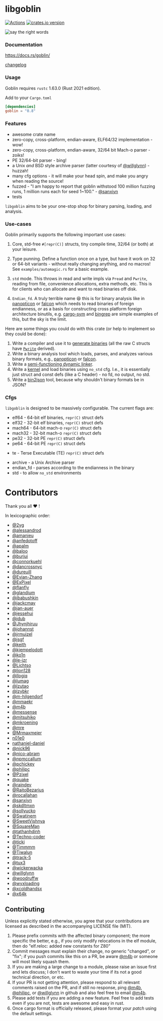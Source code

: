 # libgoblin

[![Actions][actions-badge]][actions-url]
[![crates.io version][crates-goblin-badge]][crates-goblin]

<!-- Badges' links -->

[actions-badge]: https://github.com/m4b/goblin/workflows/CI/badge.svg?branch=master
[actions-url]: https://github.com/m4b/goblin/actions
[crates-goblin-badge]: https://img.shields.io/crates/v/goblin.svg
[crates-goblin]: https://crates.io/crates/goblin

![say the right words](https://s-media-cache-ak0.pinimg.com/736x/1b/6a/aa/1b6aaa2bae005e2fed84b1a7c32ecb1b.jpg)

### Documentation

https://docs.rs/goblin/

[changelog](CHANGELOG.md)

### Usage

Goblin requires `rustc` 1.63.0 (Rust 2021 edition).

Add to your `Cargo.toml`

```toml
[dependencies]
goblin = "0.8"
```

### Features

* awesome crate name
* zero-copy, cross-platform, endian-aware, ELF64/32 implementation - wow!
* zero-copy, cross-platform, endian-aware, 32/64 bit Mach-o parser - zoiks!
* PE 32/64-bit parser - bing!
* a Unix _and_ BSD style archive parser (latter courtesy of [@willglynn]) - huzzah!
* many cfg options - it will make your head spin, and make you angry when reading the source!
* fuzzed - "I am happy to report that goblin withstood 100 million fuzzing runs, 1 million runs
  each for seed 1\~100." - [@sanxiyn]
* tests

`libgoblin` aims to be your one-stop shop for binary parsing, loading, and analysis.

### Use-cases

Goblin primarily supports the following important use cases:

1. Core, std-free `#[repr(C)]` structs, tiny compile time, 32/64 (or both) at your leisure.

1. Type punning. Define a function once on a type, but have it work on 32 or 64-bit variants -
   without really changing anything, and no macros! See `examples/automagic.rs` for a basic example.

1. `std` mode. This throws in read and write impls via `Pread` and `Pwrite`, reading from file,
   convenience allocations, extra methods, etc. This is for clients who can allocate and want to
   read binaries off disk.

1. `Endian_fd`. A truly terrible name :laughing: this is for binary analysis like in [panopticon]
   or [falcon] which needs to read binaries of foreign endianness, _or_ as a basis for
   constructing cross platform foreign architecture binutils, e.g. [cargo-sym] and [bingrep] are
   simple examples of this, but the sky is the limit.

Here are some things you could do with this crate (or help to implement so they could be done):

1. Write a compiler and use it to [generate binaries][faerie] (all the raw C structs have
   [`Pwrite`][scroll] derived).
1. Write a binary analysis tool which loads, parses, and analyzes various binary formats, e.g.,
   [panopticon] or [falcon].
1. Write a [semi-functioning dynamic linker][dryad].
1. Write a [kernel][redox-os] and load binaries using `no_std` cfg. I.e., it is essentially just
   struct and const defs (like a C header) - no fd, no output, no std.
1. Write a [bin2json] tool, because why shouldn't binary formats be in JSON?

<!-- Related projects  -->

[PyO3/maturin]: https://github.com/PyO3/maturin
[occlum]: https://github.com/occlum/occlum
[memflow]: https://github.com/memflow/memflow
[cargo-sym]: https://github.com/m4b/cargo-sym
[bingrep]: https://github.com/m4b/bingrep
[faerie]: https://github.com/m4b/faerie
[dryad]: https://github.com/m4b/dryad
[scroll]: https://github.com/m4b/scroll
[redox-os]: https://github.com/redox-os/redox
[bin2json]: https://github.com/m4b/bin2json
[panopticon]: https://github.com/das-labor/panopticon
[falcon]: https://github.com/endeav0r/falcon

### Cfgs

`libgoblin` is designed to be massively configurable. The current flags are:

* elf64 - 64-bit elf binaries, `repr(C)` struct defs
* elf32 - 32-bit elf binaries, `repr(C)` struct defs
* mach64 - 64-bit mach-o `repr(C)` struct defs
* mach32 - 32-bit mach-o `repr(C)` struct defs
* pe32 - 32-bit PE `repr(C)` struct defs
* pe64 - 64-bit PE `repr(C)` struct defs
+ te - Terse Executable (TE) `repr(C)` struct defs
* archive - a Unix Archive parser
* endian_fd - parses according to the endianness in the binary
* std - to allow `no_std` environments

# Contributors

Thank you all :heart: !

In lexicographic order:

- [@2vg]
- [@alessandrod]
- [@amanieu]
- [@anfedotoff]
- [@apalm]
- [@baloo]
- [@burjui]
- [@connorkuehl]
- [@dancrossnyc]
- [@dureuill]
- [@Evian-Zhang]
- [@ExPixel]
- [@flanfly]
- [@glandium]
- [@ibabushkin]
- [@jackcmay]
- [@jan-auer]
- [@jessehui]
- [@jdub]
- [@Jhynjhiruu]
- [@johannst]
- [@jrmuizel]
- [@jsgf]
- [@keith]
- [@kjempelodott]
- [@ko1n]
- [@le-jzr]
- [@Lichtso]
- [@lion128]
- [@llogiq]
- [@lumag]
- [@lzutao]
- [@lzybkr]
- [@m-hilgendorf]
- [@mmaekr]
- [@m4b]
- [@messense]
- [@mitsuhiko]
- [@mkroening]
- [@mre]
- [@Mrmaxmeier]
- [n01e0]
- [nathaniel-daniel]
- [@nick96]
- [@nico-abram]
- [@npmccallum]
- [@pchickey]
- [@philipc]
- [@Pzixel]
- [@quake]
- [@raindev]
- [@RaitoBezarius]
- [@rocallahan]
- [@sanxiyn]
- [@skdltmxn]
- [@sollyucko]
- [@Swatinem]
- [@SweetVishnya]
- [@SquareMan]
- [@tathanhdinh]
- [@Techno-coder]
- [@ticki]
- [@Timmmm]
- [@Tiwalun]
- [@track-5]
- [@tux3]
- [@wickerwacka]
- [@willglynn]
- [@woodruffw]
- [@wyxloading]
- [@xcoldhandsx]
- [@x64k]

<!-- Contributors -->

[@2vg]: https://github.com/2vg
[@alessandrod]: https://github.com/alessandrod
[@amanieu]: https://github.com/amanieu
[@anfedotoff]: https://github.com/anfedotoff
[@apalm]: https://github.com/apalm
[@baloo]: https://github.com/baloo
[@burjui]: https://github.com/burjui
[@connorkuehl]: https://github.com/connorkuehl
[@crzysdrs]: https://github.com/crzysdrs
[@dancrossnyc]: https://github.com/dancrossnyc
[@dureuill]: https://github.com/dureuill
[@Evian-Zhang]: https://github.com/Evian-Zhang
[@ExPixel]: https://github.com/ExPixel
[@flanfly]: https://github.com/flanfly
[@glandium]: https://github.com/glandium
[@ibabushkin]: https://github.com/ibabushkin
[@jackcmay]: https://github.com/jackcmay
[@jan-auer]: https://github.com/jan-auer
[@jessehui]: https://github.com/jessehui
[@Jhynjhiruu]: https://github.com/Jhynjhiruu
[@johannst]: https://github.com/johannst
[@jdub]: https://github.com/jdub
[@jrmuizel]: https://github.com/jrmuizel
[@jsgf]: https://github.com/jsgf
[@keith]: https://github.com/keith
[@kjempelodott]: https://github.com/kjempelodott
[@ko1N]: https://github.com/ko1N
[@le-jzr]: https://github.com/le-jzr
[@Lichtso]: https://github.com/Lichtso
[@lion128]: https://github.com/lion128
[@llogiq]: https://github.com/llogiq
[@lumag]: https://github.com/lumag
[@lzutao]: https://github.com/lzutao
[@lzybkr]: https://github.com/lzybkr
[@m-hilgendorf]: https://github.com/m-hilgendorf
[@mmaekr]: https://github.com/mmaekr
[@m4b]: https://github.com/m4b
[@messense]: https://github.com/messense
[@mitsuhiko]: https://github.com/mitsuhiko
[@mkroening]: https://github.com/mkroening
[@mre]: https://github.com/mre
[@Mrmaxmeier]: https://github.com/Mrmaxmeier
[n01e0]: https://github.com/n01e0
[nathaniel-daniel]: https://github.com/nathaniel-daniel
[@nick96]: https://github.com/nick96
[@nico-abram]: https://github.com/nico-abram
[@npmccallum]: https://github.com/npmccallum
[@pchickey]: https://github.com/pchickey
[@philipc]: https://github.com/philipc
[@Pzixel]: https://github.com/Pzixel
[@quake]: https://github.com/quake
[@raindev]: https://github.com/raindev
[@RaitoBezarius]: https://github.com/RaitoBezarius
[@rocallahan]: https://github.com/rocallahan
[@sanxiyn]: https://github.com/sanxiyn
[@skdltmxn]: https://github.com/skdltmxn
[@sollyucko]: https://github.com/sollyucko
[@suttonbradley]: https://github.com/suttonbradley
[@Swatinem]: https://github.com/Swatinem
[@SweetVishnya]: https://github.com/SweetVishnya
[@SquareMan]: https://github.com/SquareMan
[@tathanhdinh]: https://github.com/tathanhdinh
[@Techno-coder]: https://github.com/Techno-coder
[@ticki]: https://github.com/ticki
[@Timmmm]: https://github.com/Timmmm
[@Tiwalun]: https://github.com/Tiwalun
[@track-5]: https://github.com/track-5
[@tux3]: https://github.com/tux3
[@vadimcn]: https://github.com/vadimcn
[@wickerwacka]: https://github.com/wickerwaka
[@willglynn]: https://github.com/willglynn
[@woodruffw]: https://github.com/woodruffw
[@wyxloading]: https://github.com/wyxloading
[@xcoldhandsx]: https://github.com/xcoldhandsx
[@x64k]: https://github.com/x64k

## Contributing

Unless explicitly stated otherwise, you agree that your contributions are licensed as described in the accompanying LICENSE file (MIT).

1. Please prefix commits with the affected binary component; the more specific the better, e.g.,
   if you only modify relocations in the elf module, then do "elf.reloc: added new constants for Z80"
1. Commit messages must explain their change, no generic "changed", or "fix"; if you push commits
   like this on a PR, be aware [@m4b] or someone will most likely squash them.
1. If you are making a large change to a module, please raise an issue first and lets discuss;
   I don't want to waste your time if its not a good technical direction, or etc.
1. If your PR is not getting attention, please respond to all relevant comments raised on the PR,
   and if still no response, ping [@m4b], [@philipc], or [@willglynn] in github and also feel free
   to email [@m4b].
1. Please add tests if you are adding a new feature. Feel free to add tests even if you are not,
   tests are awesome and easy in rust.
1. Once cargo format is officially released, please format your _patch_ using the default settings.
